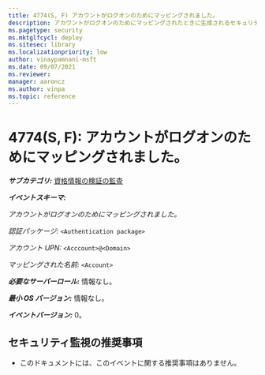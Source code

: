 ```yaml
---
title: 4774(S, F) アカウントがログオンのためにマッピングされました。
description: アカウントがログオンのためにマッピングされたときに生成されるセキュリティイベント 4774(S, F) について説明します。
ms.pagetype: security
ms.mktglfcycl: deploy
ms.sitesec: library
ms.localizationpriority: low
author: vinaypamnani-msft
ms.date: 09/07/2021
ms.reviewer: 
manager: aaroncz
ms.author: vinpa
ms.topic: reference
---
```


# 4774(S, F): アカウントがログオンのためにマッピングされました。

***サブカテゴリ:***&nbsp;[資格情報の検証の監査](audit-credential-validation.md)

***イベントスキーマ:***

*アカウントがログオンのためにマッピングされました。*

*認証パッケージ:* `<Authentication package>`

*アカウント UPN:* `<Acccount>@<Domain>`

*マッピングされた名前:* `<Account>`

***必要なサーバーロール:*** 情報なし。

***最小 OS バージョン:*** 情報なし。

***イベントバージョン:*** 0。

## セキュリティ監視の推奨事項

- このドキュメントには、このイベントに関する推奨事項はありません。

